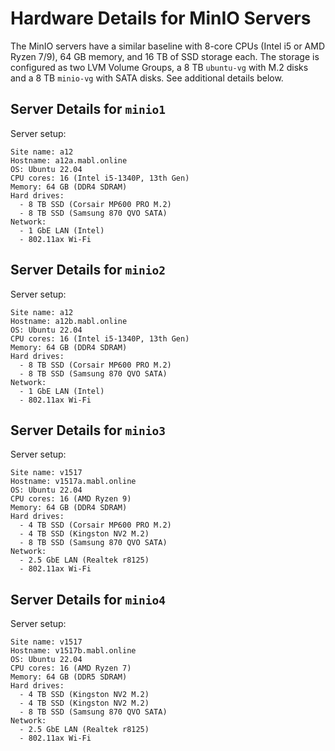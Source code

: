 
Hardware Details for MinIO Servers
==================================

The MinIO servers have a similar baseline with 8-core CPUs (Intel i5 or AMD Ryzen 7/9), 64 GB memory, and 16 TB of
SSD storage each. The storage is configured as two LVM Volume Groups, a 8 TB `ubuntu-vg` with M.2 disks and
a 8 TB `minio-vg` with SATA disks. See additional details below.


Server Details for `minio1`
---------------------------

Server setup:

    Site name: a12
    Hostname: a12a.mabl.online
    OS: Ubuntu 22.04
    CPU cores: 16 (Intel i5-1340P, 13th Gen)
    Memory: 64 GB (DDR4 SDRAM)
    Hard drives:
      - 8 TB SSD (Corsair MP600 PRO M.2)
      - 8 TB SSD (Samsung 870 QVO SATA)
    Network:
      - 1 GbE LAN (Intel)
      - 802.11ax Wi-Fi


Server Details for `minio2`
---------------------------

Server setup:

    Site name: a12
    Hostname: a12b.mabl.online
    OS: Ubuntu 22.04
    CPU cores: 16 (Intel i5-1340P, 13th Gen)
    Memory: 64 GB (DDR4 SDRAM)
    Hard drives:
      - 8 TB SSD (Corsair MP600 PRO M.2)
      - 8 TB SSD (Samsung 870 QVO SATA)
    Network:
      - 1 GbE LAN (Intel)
      - 802.11ax Wi-Fi


Server Details for `minio3`
---------------------------

Server setup:

    Site name: v1517
    Hostname: v1517a.mabl.online
    OS: Ubuntu 22.04
    CPU cores: 16 (AMD Ryzen 9)
    Memory: 64 GB (DDR4 SDRAM)
    Hard drives:
      - 4 TB SSD (Corsair MP600 PRO M.2)
      - 4 TB SSD (Kingston NV2 M.2)
      - 8 TB SSD (Samsung 870 QVO SATA)
    Network:
      - 2.5 GbE LAN (Realtek r8125)
      - 802.11ax Wi-Fi


Server Details for `minio4`
---------------------------

Server setup:

    Site name: v1517
    Hostname: v1517b.mabl.online
    OS: Ubuntu 22.04
    CPU cores: 16 (AMD Ryzen 7)
    Memory: 64 GB (DDR5 SDRAM)
    Hard drives:
      - 4 TB SSD (Kingston NV2 M.2)
      - 4 TB SSD (Kingston NV2 M.2)
      - 8 TB SSD (Samsung 870 QVO SATA)
    Network:
      - 2.5 GbE LAN (Realtek r8125)
      - 802.11ax Wi-Fi

